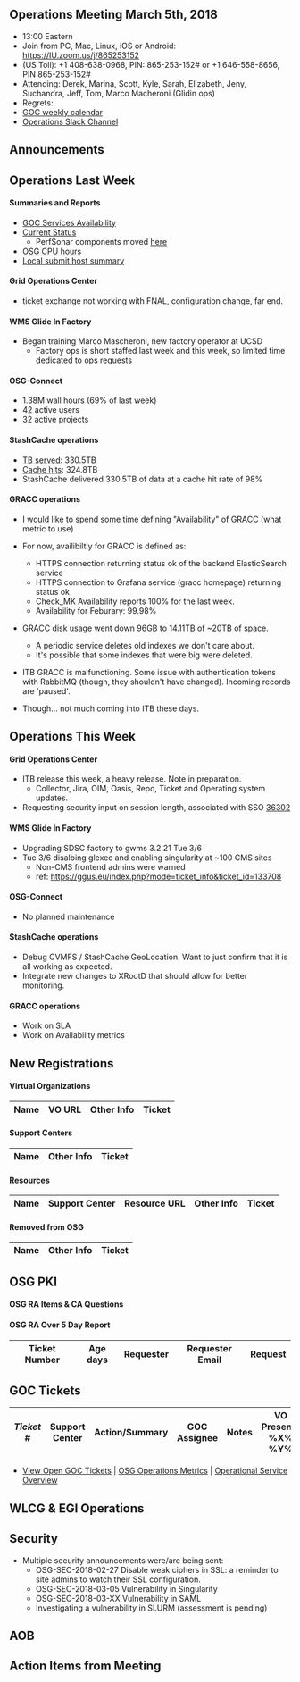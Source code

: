  ## Operations Meeting March 5th, 2018
   * 13:00 Eastern 
   * Join from PC, Mac, Linux, iOS or Android: https://IU.zoom.us/j/865253152
   * (US Toll): +1 408-638-0968, PIN: 865-253-152# or +1 646-558-8656, PIN 865-253-152#
   * Attending: Derek, Marina, Scott, Kyle, Sarah, Elizabeth, Jeny, Suchandra, Jeff, Tom, Marco Macheroni (Glidin ops)
   * Regrets: 
   * [GOC weekly calendar](http://www.google.com/calendar/embed?src=c1htpcfoe6btrtc7n3uddg8mvs%40group.calendar.google.com&ctz=America/New_York)
   * [Operations Slack Channel](https://opensciencegrid.slack.com/messages/C5GAYBGA0/)

## Announcements
   
## Operations Last Week

#### Summaries and Reports
   * [GOC Services Availability](http://monitor.grid.iu.edu/availability/avail_week_overview.html)
   * [Current Status](http://monitor.grid.iu.edu/availability/production.html)
      * PerfSonar components moved [here](http://monitor.grid.iu.edu/availability/perfsonar.html)
   * [OSG CPU hours](http://tinyurl.com/mf96b88)
   * [Local submit host summary](http://osg-flock.grid.iu.edu/overview/)
   
#### Grid Operations Center
   * ticket exchange not working with FNAL, configuration change, far end.
   
#### WMS Glide In Factory

   * Began training Marco Mascheroni, new factory operator at UCSD	
      * Factory ops is short staffed last week and this week, so limited time dedicated to ops requests

#### OSG-Connect
   * 1.38M wall hours (69% of last week)
   * 42 active users
   * 32 active projects
 
#### StashCache operations
   * [TB served](http://tinyurl.com/ydaereyo): 330.5TB
   * [Cache hits](http://tinyurl.com/ydaereyo): 324.8TB 
   * StashCache delivered 330.5TB of data at a cache hit rate of 98%

####  GRACC operations

   * I would like to spend some time defining "Availability" of GRACC (what metric to use)
   * For now, availibiltiy for GRACC is defined as:
       * HTTPS connection returning status ok of the backend ElasticSearch service
       * HTTPS connection to Grafana service (gracc homepage) returning status ok
       * Check_MK Availability reports 100% for the last week.
       * Availability for Feburary: 99.98%
   * GRACC disk usage went down 96GB to 14.11TB of ~20TB of space.
       * A periodic service deletes old indexes we don't care about.
       * It's possible that some indexes that were big were deleted.
   
   * ITB GRACC is malfunctioning.  Some issue with authentication tokens with RabbitMQ (though, they shouldn't have changed).  Incoming records are 'paused'.
   * Though... not much coming into ITB these days.

## Operations This Week
   
#### Grid Operations Center
   * ITB release this week, a heavy release. Note in preparation.
      * Collector, Jira, OIM, Oasis, Repo, Ticket and Operating system updates.
   * Requesting security input on session length, associated with SSO [36302](https://ticket.opensciencegrid.org/36302)
   
#### WMS Glide In Factory

   * Upgrading SDSC factory to gwms 3.2.21 Tue 3/6	
   * Tue 3/6 disalbing glexec and enabling singularity at ~100 CMS sites	
      * Non-CMS frontend admins were warned	
      * ref: https://ggus.eu/index.php?mode=ticket_info&ticket_id=133708

#### OSG-Connect 
   * No planned maintenance 
   
#### StashCache operations

   * Debug CVMFS / StashCache GeoLocation.  Want to just confirm that it is all working as expected.
   * Integrate new changes to XRootD that should allow for better monitoring.

#### GRACC operations

   * Work on SLA
   * Work on Availability metrics

## New Registrations

#### Virtual Organizations
| Name | VO URL | Other Info | Ticket |
| ---- | ------ | ---------- | ------ |


#### Support Centers
| Name | Other Info | Ticket |
| ---- | ---------- | ------ |

#### Resources
| Name | Support Center | Resource URL | Other Info | Ticket |
| ---- | -------------- | ------------ | ---------- | ------ |

#### Removed from OSG
| Name | Other Info | Ticket |
| ---- | ---------- | ------ |

## OSG PKI

#### OSG RA Items & CA Questions

#### OSG RA Over 5 Day Report
| Ticket Number	|Age days	|Requester	|Requester Email		|Request |
| --------- | ------- | --------- | ----------------- | ------ |

## GOC Tickets



| *Ticket #* | Support Center | Action/Summary | GOC Assignee | Notes | VO Present? %X% %Y%|
| ---------- | -------------- | -------------- | ------------ | ----- | ------------------ |


   * [View Open GOC Tickets](https://ticket.grid.iu.edu/goc/list/open) | [OSG Operations Metrics](https://twiki.grid.iu.edu/bin/view/Operations/TicketReports) | [Operational Service Overview](http://myosg.grid.iu.edu/miscstatus?count_sg_1&count_active=on&count_enabled=on&datasource=status)


## WLCG & EGI Operations

## Security    
   * Multiple security announcements were/are being sent:
      * OSG-SEC-2018-02-27 Disable weak ciphers in SSL: a reminder to site admins to watch their SSL configuration.
      * OSG-SEC-2018-03-05 Vulnerability in Singularity
      * OSG-SEC-2018-03-XX Vulnerability in SAML
      * Investigating a vulnerability in SLURM (assessment is pending)
   
## AOB
   
## Action Items from Meeting
